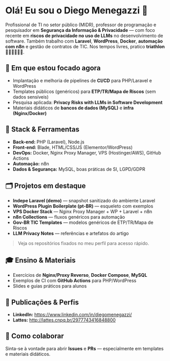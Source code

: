 # Olá! Eu sou o Diego Menegazzi 👋

Profissional de TI no setor público (MIDR), professor de programação e pesquisador em **Segurança da Informação & Privacidade** — com foco recente em **riscos de privacidade no uso de LLMs** no desenvolvimento de software. Também trabalho com **Laravel**, **WordPress**, **Docker**, **automação com n8n** e gestão de contratos de TIC. Nos tempos livres, pratico **triathlon** 🏊‍♂️🚴‍♂️🏃‍♂️.

## 🔭 Em que estou focado agora
- Implantação e melhoria de pipelines de **CI/CD** para PHP/Laravel e WordPress  
- Templates públicos (genéricos) para **ETP/TR/Mapa de Riscos** (sem dados sensíveis)  
- Pesquisa aplicada: **Privacy Risks with LLMs in Software Development**  
- Materiais didáticos de **bancos de dados (MySQL)** e **infra (Nginx/Docker)**

## 🧰 Stack & Ferramentas
- **Back-end:** PHP (Laravel), Node.js
- **Front-end:** Blade, HTML/CSS/JS (Elementor/WordPress)
- **DevOps:** Docker, Nginx Proxy Manager, VPS (Hostinger/AWS), GitHub Actions
- **Automação:** n8n
- **Dados & Segurança:** MySQL, boas práticas de SI, LGPD/GDPR

## 🗂️ Projetos em destaque
- **Indepe Laravel (demo)** — snapshot sanitizado do ambiente Laravel  
- **WordPress Plugin Boilerplate (pt-BR)** — esqueleto com exemplos  
- **VPS Docker Stack** — Nginx Proxy Manager + WP + Laravel + n8n  
- **n8n Collections** — fluxos genéricos para automação  
- **Gov-BR TIC Templates** — modelos genéricos de ETP/TR/Mapa de Riscos  
- **LLM Privacy Notes** — referências e artefatos do artigo

> Veja os repositórios fixados no meu perfil para acesso rápido.

## 🎓 Ensino & Materiais
- Exercícios de **Nginx/Proxy Reverso**, **Docker Compose**, **MySQL**  
- Exemplos de CI com **GitHub Actions** para PHP/WordPress  
- Slides e guias práticos para alunos

## 📄 Publicações & Perfis
- **LinkedIn:** https://www.linkedin.com/in/diegomenegazzi/  
- **Lattes:** http://lattes.cnpq.br/2977743416848800

## 🤝 Como colaborar
Sinta-se à vontade para abrir **Issues** e **PRs** — especialmente em templates e materiais didáticos.


